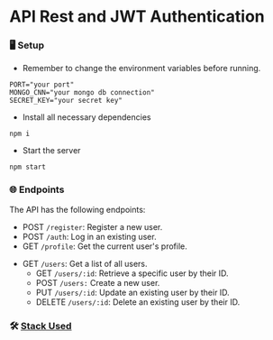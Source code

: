 # API Rest and JWT Authentication

### 🖥 Setup 
- Remember to change the environment variables before running.
```
PORT="your port"
MONGO_CNN="your mongo db connection"
SECRET_KEY="your secret key" 
```
- Install all necessary dependencies
```
npm i
```
- Start the server
```
npm start
```
### 🌐 Endpoints
The API has the following endpoints:

- POST `/register`: Register a new user.
- POST `/auth`: Log in an existing user.
- GET `/profile`: Get the current user's profile.
* GET `/users`: Get a list of all users.
    * GET `/users/:id`: Retrieve a specific user by their ID.
    * POST `/users:` Create a new user.
    * PUT `/users/:id`: Update an existing user by their ID.
    * DELETE `/users/:id`: Delete an existing user by their ID.
      
### 🛠 [Stack Used](techstack.md)
